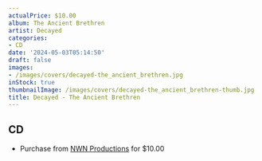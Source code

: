```yaml
---
actualPrice: $10.00
album: The Ancient Brethren
artist: Decayed
categories:
- CD
date: '2024-05-03T05:14:50'
draft: false
images:
- /images/covers/decayed-the_ancient_brethren.jpg
inStock: true
thumbnailImage: /images/covers/decayed-the_ancient_brethren-thumb.jpg
title: Decayed - The Ancient Brethren
---
```


## CD
* Purchase from [NWN Productions](http://shop.nwnprod.com/index.php?route=product/product&path=93&product_id=15081&sort=pd.name&order=ASC) for $10.00
